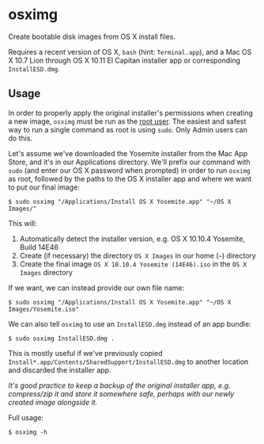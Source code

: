 osximg
======

Create bootable disk images from OS X install files.

Requires a recent version of OS X, `bash` (hint: `Terminal.app`), and a Mac OS X 10.7 Lion through OS X 10.11 El Capitan installer app or corresponding `InstallESD.dmg`.

Usage
-----

In order to properly apply the original installer's permissions when creating a new image, `osximg` must be run as the [root user](https://support.apple.com/en-us/HT204012). The easiest and safest way to run a single command as root is using `sudo`. Only Admin users can do this.

Let's assume we've downloaded the Yosemite installer from the Mac App Store, and it's in our Applications directory. We'll prefix our command with `sudo` (and enter our OS X password when prompted) in order to run `osximg` as root, followed by the paths to the OS X installer app and where we want to put our final image:

```
$ sudo osximg "/Applications/Install OS X Yosemite.app" "~/OS X Images/"
```

This will:

1. Automatically detect the installer version, e.g. OS X 10.10.4 Yosemite, Build 14E46
2. Create (if necessary) the directory `OS X Images` in our home (`~`) directory
3. Create the final image `OS X 10.10.4 Yosemite (14E46).iso` in the `OS X Images` directory

If we want, we can instead provide our own file name:

```
$ sudo osximg "/Applications/Install OS X Yosemite.app" "~/OS X Images/Yosemite.iso"
```

We can also tell `osximg` to use an `InstallESD.dmg` instead of an app bundle:

```
$ sudo osximg InstallESD.dmg .
```

This is mostly useful if we've previously copied `Install*.app/Contents/SharedSupport/InstallESD.dmg` to another location and discarded the installer app.

*It's good practice to keep a backup of the original installer app, e.g. compress/zip it and store it somewhere safe, perhaps with our newly created image alongside it.*

Full usage:

```
$ osximg -h
```
